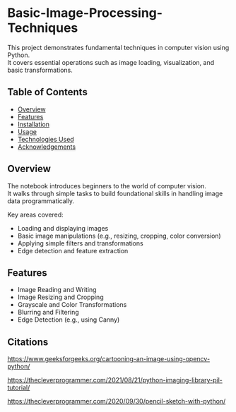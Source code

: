 # Basic-Image-Processing-Techniques

This project demonstrates fundamental techniques in computer vision using Python.  
It covers essential operations such as image loading, visualization, and basic transformations.

## Table of Contents

- [Overview](#overview)
- [Features](#features)
- [Installation](#installation)
- [Usage](#usage)
- [Technologies Used](#technologies-used)
- [Acknowledgements](#acknowledgements)

## Overview

The notebook introduces beginners to the world of computer vision.  
It walks through simple tasks to build foundational skills in handling image data programmatically.

Key areas covered:
- Loading and displaying images
- Basic image manipulations (e.g., resizing, cropping, color conversion)
- Applying simple filters and transformations
- Edge detection and feature extraction

## Features

- Image Reading and Writing
- Image Resizing and Cropping
- Grayscale and Color Transformations
- Blurring and Filtering
- Edge Detection (e.g., using Canny)

## Citations

https://www.geeksforgeeks.org/cartooning-an-image-using-opencv-python/

https://thecleverprogrammer.com/2021/08/21/python-imaging-library-pil-tutorial/

https://thecleverprogrammer.com/2020/09/30/pencil-sketch-with-python/
